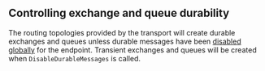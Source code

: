 ## Controlling exchange and queue durability

The routing topologies provided by the transport will create durable exchanges and queues unless durable messages have been [disabled globally](/nservicebus/messaging/non-durable-messaging.md#enabling-non-durable-messaging-global-for-the-endpoint) for the endpoint. Transient exchanges and queues will be created when `DisableDurableMessages` is called.